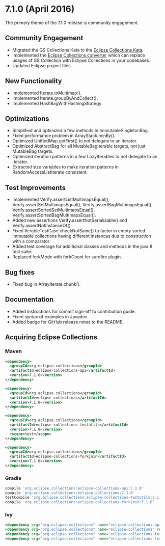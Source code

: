 7.1.0 (April 2016)
==================

The primary theme of the 7.1.0 release is community engagement.

Community Engagement
--------------------

* Migrated the GS Collections Kata to the [Eclipse Collections Kata](https://github.com/eclipse/eclipse-collections-kata).
* Implemented the [Eclipse Collections converter](https://github.com/eclipse/gsc-ec-converter) which can replace usages of GS Collection with Eclipse Collections in your codebases.
* Updated Eclipse project files.

New Functionality
-----------------

* Implemented Iterate.toMultimap().
* Implemented Iterate.groupByAndCollect().
* Implemented HashBagWithHashingStrategy.

Optimizations
-------------

* Simplified and optimized a few methods in ImmutableSingletonBag.
* Fixed performance problem in ArrayStack.minBy().
* Optimized UnifiedMap.getFirst() to not delegate to an iterator.
* Optimized AbstractBag for all MutableBagIterable targets, not just MutableBag targets.
* Optimized iteration patterns in a few LazyIterables to not delegate to an Iterator.
* Extracted size variables to make iteration patterns in RandomAccessListIterate consistent.

Test Improvements
-----------------

* Implemented Verify.assertListMultimapsEqual(), Verify.assertSetMultimapsEqual(), Verify.assertBagMultimapsEqual(), Verify.assertSortedSetMultimapsEqual(), Verify.assertSortedBagMultimapsEqual().
* Added new assertions Verify.assertNotSerializable() and Verify.assertNotInstanceOf().
* Fixed IterableTestCase.checkNotSame() to factor in empty sorted immutable collections having different instances due to construction with a comparator.
* Added test coverage for additional classes and methods in the java 8 test suite.
* Replaced forkMode with forkCount for surefire plugin.

Bug fixes
---------

* Fixed bug in ArrayIterate.chunk().

Documentation
-------------

* Added instructions for commit sign-off to contribution guide.
* Fixed syntax of examples in Javadoc.
* Added badge for GitHub release notes to the README.

Acquiring Eclipse Collections
-----------------------------

### Maven

```xml
<dependency>
  <groupId>org.eclipse.collections</groupId>
  <artifactId>eclipse-collections-api</artifactId>
  <version>7.1.0</version>
</dependency>

<dependency>
  <groupId>org.eclipse.collections</groupId>
  <artifactId>eclipse-collections</artifactId>
  <version>7.1.0</version>
</dependency>

<dependency>
  <groupId>org.eclipse.collections</groupId>
  <artifactId>eclipse-collections-testutils</artifactId>
  <version>7.1.0</version>
  <scope>test</scope>
</dependency>

<dependency>
  <groupId>org.eclipse.collections</groupId>
  <artifactId>eclipse-collections-forkjoin</artifactId>
  <version>7.1.0</version>
</dependency>
```

### Gradle

```groovy
compile 'org.eclipse.collections:eclipse-collections-api:7.1.0'
compile 'org.eclipse.collections:eclipse-collections:7.1.0'
testCompile 'org.eclipse.collections:eclipse-collections-testutils:7.1.0'
compile 'org.eclipse.collections:eclipse-collections-forkjoin:7.1.0'
```

### Ivy

```xml
<dependency org="org.eclipse.collections" name="eclipse-collections-api" rev="7.1.0" />
<dependency org="org.eclipse.collections" name="eclipse-collections" rev="7.1.0" />
<dependency org="org.eclipse.collections" name="eclipse-collections-testutils" rev="7.1.0" />
<dependency org="org.eclipse.collections" name="eclipse-collections-forkjoin" rev="7.1.0"/>
```


